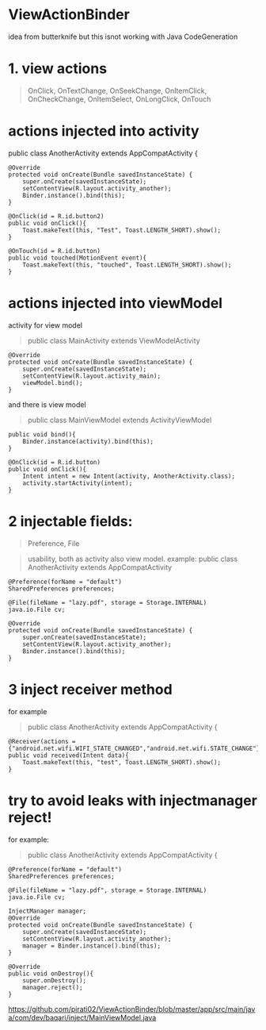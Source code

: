 # ViewActionBinder

idea from butterknife but this isnot working with Java CodeGeneration
# 1. view actions
> OnClick, OnTextChange, OnSeekChange, OnItemClick, OnCheckChange, OnItemSelect, OnLongClick, OnTouch

# actions injected into activity
public class AnotherActivity extends AppCompatActivity {

    @Override
    protected void onCreate(Bundle savedInstanceState) {
        super.onCreate(savedInstanceState);
        setContentView(R.layout.activity_another);
        Binder.instance().bind(this);
    }

    @OnClick(id = R.id.button2)
    public void onClick(){
        Toast.makeText(this, "Test", Toast.LENGTH_SHORT).show();
    }
    
    @OnTouch(id = R.id.button)
    public void touched(MotionEvent event){
        Toast.makeText(this, "touched", Toast.LENGTH_SHORT).show();
    }

# actions injected into viewModel
 activity for view model
> public class MainActivity extends ViewModelActivity<MainViewModel>
    
    @Override
    protected void onCreate(Bundle savedInstanceState) {
        super.onCreate(savedInstanceState);
        setContentView(R.layout.activity_main);
        viewModel.bind();
    }

and there is view model
> public class MainViewModel extends ActivityViewModel<MainActivity>

    public void bind(){
        Binder.instance(activity).bind(this);
    }

    @OnClick(id = R.id.button)
    public void onClick(){
        Intent intent = new Intent(activity, AnotherActivity.class);
        activity.startActivity(intent);
    }

# 2 injectable fields:
> Preference, File 

> usability, both as activity also view model. example: 
public class AnotherActivity extends AppCompatActivity

    @Preference(forName = "default")
    SharedPreferences preferences;

    @File(fileName = "lazy.pdf", storage = Storage.INTERNAL)
    java.io.File cv;

    @Override
    protected void onCreate(Bundle savedInstanceState) {
        super.onCreate(savedInstanceState);
        setContentView(R.layout.activity_another);
        Binder.instance().bind(this);
    }

# 3 inject receiver method
for example
> public class AnotherActivity extends AppCompatActivity {
   
    @Receiver(actions = {"android.net.wifi.WIFI_STATE_CHANGED","android.net.wifi.STATE_CHANGE"})
    public void received(Intent data){
        Toast.makeText(this, "test", Toast.LENGTH_SHORT).show();
    }

# try to avoid leaks with injectmanager reject!
for example: 
> public class AnotherActivity extends AppCompatActivity {

    @Preference(forName = "default")
    SharedPreferences preferences;

    @File(fileName = "lazy.pdf", storage = Storage.INTERNAL)
    java.io.File cv;
    
    InjectManager manager;
    @Override
    protected void onCreate(Bundle savedInstanceState) {
        super.onCreate(savedInstanceState);
        setContentView(R.layout.activity_another);
        manager = Binder.instance().bind(this);
    }
    
    @Override
    public void onDestroy(){
        super.onDestroy();
        manager.reject();
    }
 
https://github.com/pirati02/ViewActionBinder/blob/master/app/src/main/java/com/dev/baqari/inject/MainViewModel.java
